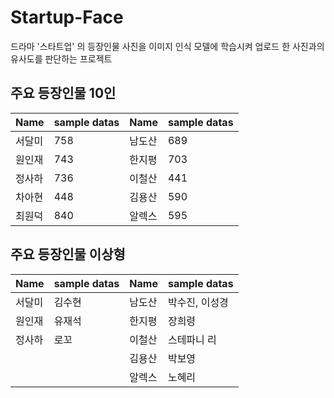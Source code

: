 # Startup-Face
드라마 '스타트업' 의 등장인물 사진을 이미지 인식 모델에 학습시켜 업로드 한 사진과의 유사도를 판단하는 프로젝트

## 주요 등장인물 10인
|Name|sample datas|Name|sample datas|
|---|---|---|---|
|서달미|758|남도산|689|
|원인재|743|한지평|703|
|정사하|736|이철산|441|
|차아현|448|김용산|590|
|최원덕|840|알렉스|595|

## 주요 등장인물 이상형
|Name|sample datas|Name|sample datas|
|---|---|---|---|
|서달미|김수현|남도산|박수진, 이성경|
|원인재|유재석|한지평|장희령|
|정사하|로꼬  |이철산|스테파니 리|
|     |      |김용산|박보영|
|     |      |알렉스|노혜리|
